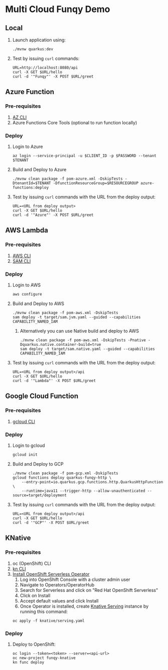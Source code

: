 # Multi Cloud Funqy Demo

## Local

1. Launch application using:
    ```
    ./mvnw quarkus:dev
    ```
1. Test by issuing `curl` commands:
    ```
    URL=http://localhost:8080/api
    curl -X GET $URL/hello 
    curl -d '"Funqy"' -X POST $URL/greet
    ```

## Azure Function

### Pre-requisites

1. [AZ CLI](https://learn.microsoft.com/en-us/cli/azure/install-azure-cli)
1. Azure Functions Core Tools (optional to run function locally)

### Deploy

1. Login to Azure
    ```
    az login --service-principal -u $CLIENT_ID -p $PASSWORD --tenant $TENANT
    ```

1. Build and Deploy to Azure
        
    ```
    ./mvnw clean package -f pom-azure.xml -DskipTests -DtenantId=$TENANT -DfunctionResourceGroup=$RESOURCEGROUP azure-functions:deploy
    ```

1. Test by issuing `curl` commands with the URL from the deploy output:
    ```
    URL=<URL from deploy output>
    curl -X GET $URL/hello 
    curl -d '"Azure"' -X POST $URL/greet
    ```

## AWS Lambda

### Pre-requisites

1. [AWS CLI](https://docs.aws.amazon.com/cli/latest/userguide/getting-started-install.html)
1. [SAM CLI](https://docs.aws.amazon.com/serverless-application-model/latest/developerguide/install-sam-cli.html)

### Deploy

1. Login to AWS
    ```
    aws configure
    ```

1. Build and Deploy to AWS
        
    ```
    ./mvnw clean package -f pom-aws.xml -DskipTests
    sam deploy -t target/sam.jvm.yaml --guided --capabilities CAPABILITY_NAMED_IAM
    ```
   1. Alternatively you can use Native build and deploy to AWS
        ```
        ./mvnw clean package -f pom-aws.xml -DskipTests -Pnative -Dquarkus.native.container-build=true
        sam deploy -t target/sam.native.yaml --guided --capabilities CAPABILITY_NAMED_IAM
        ```

1. Test by issuing `curl` commands with the URL from the deploy output:
    ```
    URL=<URL from deploy output>/api
    curl -X GET $URL/hello 
    curl -d '"Lambda"' -X POST $URL/greet
    ```

## Google Cloud Function

### Pre-requisites

1. [gcloud CLI](https://cloud.google.com/sdk/docs/install)

### Deploy

1. Login to gcloud
    ```
    gcloud init
    ```

1. Build and Deploy to GCP
    ```
    ./mvnw clean package -f pom-gcp.xml -DskipTests
    gcloud functions deploy quarkus-funqy-http \
        --entry-point=io.quarkus.gcp.functions.http.QuarkusHttpFunction \
        --runtime=java11 --trigger-http --allow-unauthenticated --source=target/deployment

    ```
1. Test by issuing `curl` commands with the URL from the deploy output:
    ```
    URL=<URL from deploy output>/api
    curl -X GET $URL/hello 
    curl -d '"GCP"' -X POST $URL/greet
    ```

## KNative

### Pre-requisites

1. oc (OpenShift) CLI
1. [kn CLI](https://docs.openshift.com/container-platform/4.12/serverless/install/installing-kn.html)
1. [Install OpenShift Serverless Operator](https://docs.openshift.com/container-platform/4.12/serverless/install/install-serverless-operator.html)
    1. Log into OpenShift Console with a cluster admin user
    1. Navigate to Operators/OperatorHub
    1. Search for Serverless and click on "Red Hat OpenShift Serverless"
    1. Click on Install
    1. Accept default values and click Install
    1. Once Operator is installed, create [Knative Serving](https://docs.openshift.com/container-platform/4.12/serverless/install/installing-knative-serving.html#installing-knative-serving) instance by running this command:
    ```
    oc apply -f knative/serving.yaml
    ```
### Deploy

1. Deploy to OpenShift:
    ```
    oc login --token=<token> --server=<api-url>
    oc new-project funqy-knative
    kn func deploy
    ```
